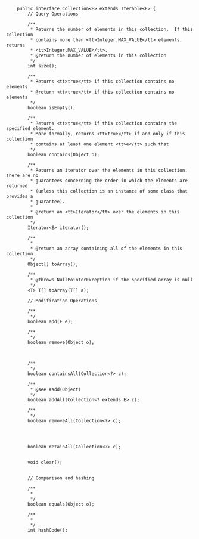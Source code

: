 		public interface Collection<E> extends Iterable<E> {
		    // Query Operations
		
		    /**
		     * Returns the number of elements in this collection.  If this collection
		     * contains more than <tt>Integer.MAX_VALUE</tt> elements, returns
		     * <tt>Integer.MAX_VALUE</tt>.
		     * @return the number of elements in this collection
		     */
		    int size();
		
		    /**
		     * Returns <tt>true</tt> if this collection contains no elements.
		     * @return <tt>true</tt> if this collection contains no elements
		     */
		    boolean isEmpty();
		
		    /**
		     * Returns <tt>true</tt> if this collection contains the specified element.
		     * More formally, returns <tt>true</tt> if and only if this collection
		     * contains at least one element <tt>e</tt> such that
		     */
		    boolean contains(Object o);
		
		    /**
		     * Returns an iterator over the elements in this collection.  There are no
		     * guarantees concerning the order in which the elements are returned
		     * (unless this collection is an instance of some class that provides a
		     * guarantee).
		     *
		     * @return an <tt>Iterator</tt> over the elements in this collection
		     */
		    Iterator<E> iterator();
		
		    /**
		     *
		     * @return an array containing all of the elements in this collection
		     */
		    Object[] toArray();
		
		    /**
		     * @throws NullPointerException if the specified array is null
		     */
		    <T> T[] toArray(T[] a);
		
		    // Modification Operations
		
		    /**
		     */
		    boolean add(E e);
		
		    /**
		     */
		    boolean remove(Object o);
		
	
		
		    /**
		     */
		    boolean containsAll(Collection<?> c);
		
		    /**
		     * @see #add(Object)
		     */
		    boolean addAll(Collection<? extends E> c);
		
		    /**
		     */
		    boolean removeAll(Collection<?> c);
		
		   
		
		  
		    boolean retainAll(Collection<?> c);
		
		   
		    void clear();
		
		
		    // Comparison and hashing
		
		    /**
		     * 
		     */
		    boolean equals(Object o);
		
		    /**
		     *
		     */
		    int hashCode();
		
		  